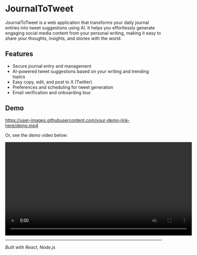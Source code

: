 # JournalToTweet

JournalToTweet is a web application that transforms your daily journal entries into tweet suggestions using AI. It helps you effortlessly generate engaging social media content from your personal writing, making it easy to share your thoughts, insights, and stories with the world.

## Features
- Secure journal entry and management
- AI-powered tweet suggestions based on your writing and trending topics
- Easy copy, edit, and post to X (Twitter)
- Preferences and scheduling for tweet generation
- Email verification and onboarding tour

## Demo

https://user-images.githubusercontent.com/your-demo-link-here/demo.mp4

Or, see the demo video below:

<video src="client/src/assets/cursorful-video-1752135003587.mp4" controls width="600"></video>

---

*Built with React, Node.js* 